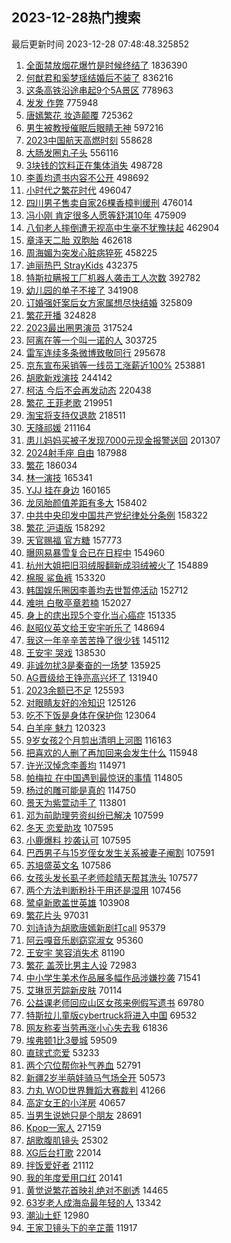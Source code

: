 ## 2023-12-28热门搜索 
最后更新时间 2023-12-28 07:48:48.325852 
1. [全面禁放烟花爆竹是时候终结了](https://s.weibo.com/weibo?q=%23%E5%85%A8%E9%9D%A2%E7%A6%81%E6%94%BE%E7%83%9F%E8%8A%B1%E7%88%86%E7%AB%B9%E6%98%AF%E6%97%B6%E5%80%99%E7%BB%88%E7%BB%93%E4%BA%86%23&t=31&band_rank=1&Refer=top) 1836390
1. [何猷君和奚梦瑶结婚后不装了](https://s.weibo.com/weibo?q=%E4%BD%95%E7%8C%B7%E5%90%9B%E5%92%8C%E5%A5%9A%E6%A2%A6%E7%91%B6%E7%BB%93%E5%A9%9A%E5%90%8E%E4%B8%8D%E8%A3%85%E4%BA%86&t=31&band_rank=2&Refer=top) 836216
1. [这条高铁沿途串起9个5A景区](https://s.weibo.com/weibo?q=%23%E8%BF%99%E6%9D%A1%E9%AB%98%E9%93%81%E6%B2%BF%E9%80%94%E4%B8%B2%E8%B5%B79%E4%B8%AA5A%E6%99%AF%E5%8C%BA%23&t=31&band_rank=3&Refer=top) 778963
1. [发发 作弊](https://s.weibo.com/weibo?q=%E5%8F%91%E5%8F%91%20%E4%BD%9C%E5%BC%8A&t=31&band_rank=4&Refer=top) 775948
1. [唐嫣繁花 妆造颠覆](https://s.weibo.com/weibo?q=%E5%94%90%E5%AB%A3%E7%B9%81%E8%8A%B1%20%E5%A6%86%E9%80%A0%E9%A2%A0%E8%A6%86&t=31&band_rank=5&Refer=top) 725362
1. [男生被教授催眠后眼睛无神](https://s.weibo.com/weibo?q=%23%E7%94%B7%E7%94%9F%E8%A2%AB%E6%95%99%E6%8E%88%E5%82%AC%E7%9C%A0%E5%90%8E%E7%9C%BC%E7%9D%9B%E6%97%A0%E7%A5%9E%23&t=31&band_rank=49&Refer=top) 597216
1. [2023中国航天高燃时刻](https://s.weibo.com/weibo?q=%232023%E4%B8%AD%E5%9B%BD%E8%88%AA%E5%A4%A9%E9%AB%98%E7%87%83%E6%97%B6%E5%88%BB%23&t=31&band_rank=3&Refer=top) 558628
1. [大肠发圈丸子头](https://s.weibo.com/weibo?q=%E5%A4%A7%E8%82%A0%E5%8F%91%E5%9C%88%E4%B8%B8%E5%AD%90%E5%A4%B4&t=31&band_rank=12&Refer=top) 556116
1. [3块钱的饮料正在集体消失](https://s.weibo.com/weibo?q=%233%E5%9D%97%E9%92%B1%E7%9A%84%E9%A5%AE%E6%96%99%E6%AD%A3%E5%9C%A8%E9%9B%86%E4%BD%93%E6%B6%88%E5%A4%B1%23&t=31&band_rank=6&Refer=top) 498728
1. [李善均遗书内容不公开](https://s.weibo.com/weibo?q=%23%E6%9D%8E%E5%96%84%E5%9D%87%E9%81%97%E4%B9%A6%E5%86%85%E5%AE%B9%E4%B8%8D%E5%85%AC%E5%BC%80%23&t=31&band_rank=7&Refer=top) 498692
1. [小时代之繁花时代](https://s.weibo.com/weibo?q=%E5%B0%8F%E6%97%B6%E4%BB%A3%E4%B9%8B%E7%B9%81%E8%8A%B1%E6%97%B6%E4%BB%A3&t=31&band_rank=8&Refer=top) 496047
1. [四川男子售卖自家26棵香樟判缓刑](https://s.weibo.com/weibo?q=%23%E5%9B%9B%E5%B7%9D%E7%94%B7%E5%AD%90%E5%94%AE%E5%8D%96%E8%87%AA%E5%AE%B626%E6%A3%B5%E9%A6%99%E6%A8%9F%E5%88%A4%E7%BC%93%E5%88%91%23&t=31&band_rank=50&Refer=top) 476014
1. [冯小刚 肯定很多人愿等舒淇10年](https://s.weibo.com/weibo?q=%E5%86%AF%E5%B0%8F%E5%88%9A%20%E8%82%AF%E5%AE%9A%E5%BE%88%E5%A4%9A%E4%BA%BA%E6%84%BF%E7%AD%89%E8%88%92%E6%B7%8710%E5%B9%B4&t=31&band_rank=9&Refer=top) 475909
1. [八旬老人摔倒遭无视高中生毫不犹豫扶起](https://s.weibo.com/weibo?q=%23%E5%85%AB%E6%97%AC%E8%80%81%E4%BA%BA%E6%91%94%E5%80%92%E9%81%AD%E6%97%A0%E8%A7%86%E9%AB%98%E4%B8%AD%E7%94%9F%E6%AF%AB%E4%B8%8D%E7%8A%B9%E8%B1%AB%E6%89%B6%E8%B5%B7%23&t=31&band_rank=10&Refer=top) 462904
1. [章泽天二胎 双胞胎](https://s.weibo.com/weibo?q=%E7%AB%A0%E6%B3%BD%E5%A4%A9%E4%BA%8C%E8%83%8E%20%E5%8F%8C%E8%83%9E%E8%83%8E&t=31&band_rank=11&Refer=top) 462618
1. [周海媚为突发心脏病猝死](https://s.weibo.com/weibo?q=%23%E5%91%A8%E6%B5%B7%E5%AA%9A%E4%B8%BA%E7%AA%81%E5%8F%91%E5%BF%83%E8%84%8F%E7%97%85%E7%8C%9D%E6%AD%BB%23&t=31&band_rank=13&Refer=top) 458225
1. [迪丽热巴 StrayKids](https://s.weibo.com/weibo?q=%E8%BF%AA%E4%B8%BD%E7%83%AD%E5%B7%B4%20StrayKids&t=31&band_rank=14&Refer=top) 432375
1. [特斯拉瞒报工厂机器人袭击工人次数](https://s.weibo.com/weibo?q=%23%E7%89%B9%E6%96%AF%E6%8B%89%E7%9E%92%E6%8A%A5%E5%B7%A5%E5%8E%82%E6%9C%BA%E5%99%A8%E4%BA%BA%E8%A2%AD%E5%87%BB%E5%B7%A5%E4%BA%BA%E6%AC%A1%E6%95%B0%23&t=31&band_rank=25&Refer=top) 392782
1. [幼儿园的单子不接了](https://s.weibo.com/weibo?q=%E5%B9%BC%E5%84%BF%E5%9B%AD%E7%9A%84%E5%8D%95%E5%AD%90%E4%B8%8D%E6%8E%A5%E4%BA%86&t=31&band_rank=50&Refer=top) 341908
1. [订婚强奸案后女方家属想尽快结婚](https://s.weibo.com/weibo?q=%23%E8%AE%A2%E5%A9%9A%E5%BC%BA%E5%A5%B8%E6%A1%88%E5%90%8E%E5%A5%B3%E6%96%B9%E5%AE%B6%E5%B1%9E%E6%83%B3%E5%B0%BD%E5%BF%AB%E7%BB%93%E5%A9%9A%23&t=31&band_rank=19&Refer=top) 325809
1. [繁花开播](https://s.weibo.com/weibo?q=%E7%B9%81%E8%8A%B1%E5%BC%80%E6%92%AD&t=31&band_rank=17&Refer=top) 324828
1. [2023最出圈男演员](https://s.weibo.com/weibo?q=%232023%E6%9C%80%E5%87%BA%E5%9C%88%E7%94%B7%E6%BC%94%E5%91%98%23&t=31&band_rank=16&Refer=top) 317524
1. [阿离在等一个叫一诺的人](https://s.weibo.com/weibo?q=%23%E9%98%BF%E7%A6%BB%E5%9C%A8%E7%AD%89%E4%B8%80%E4%B8%AA%E5%8F%AB%E4%B8%80%E8%AF%BA%E7%9A%84%E4%BA%BA%23&t=31&band_rank=15&Refer=top) 303725
1. [雷军连续多条微博致敬同行](https://s.weibo.com/weibo?q=%23%E9%9B%B7%E5%86%9B%E8%BF%9E%E7%BB%AD%E5%A4%9A%E6%9D%A1%E5%BE%AE%E5%8D%9A%E8%87%B4%E6%95%AC%E5%90%8C%E8%A1%8C%23&t=31&band_rank=18&Refer=top) 295678
1. [京东宣布采销等一线员工涨薪近100%](https://s.weibo.com/weibo?q=%23%E4%BA%AC%E4%B8%9C%E5%AE%A3%E5%B8%83%E9%87%87%E9%94%80%E7%AD%89%E4%B8%80%E7%BA%BF%E5%91%98%E5%B7%A5%E6%B6%A8%E8%96%AA%E8%BF%91100%25%23&t=31&band_rank=14&Refer=top) 253881
1. [胡歌新戏演技](https://s.weibo.com/weibo?q=%23%E8%83%A1%E6%AD%8C%E6%96%B0%E6%88%8F%E6%BC%94%E6%8A%80%23&t=31&band_rank=49&Refer=top) 244142
1. [柯洁 今后不会再发动态](https://s.weibo.com/weibo?q=%E6%9F%AF%E6%B4%81%20%E4%BB%8A%E5%90%8E%E4%B8%8D%E4%BC%9A%E5%86%8D%E5%8F%91%E5%8A%A8%E6%80%81&t=31&band_rank=20&Refer=top) 220438
1. [繁花 王菲老歌](https://s.weibo.com/weibo?q=%E7%B9%81%E8%8A%B1%20%E7%8E%8B%E8%8F%B2%E8%80%81%E6%AD%8C&t=31&band_rank=21&Refer=top) 219951
1. [淘宝将支持仅退款](https://s.weibo.com/weibo?q=%23%E6%B7%98%E5%AE%9D%E5%B0%86%E6%94%AF%E6%8C%81%E4%BB%85%E9%80%80%E6%AC%BE%23&t=31&band_rank=22&Refer=top) 218511
1. [天降祁媛](https://s.weibo.com/weibo?q=%E5%A4%A9%E9%99%8D%E7%A5%81%E5%AA%9B&t=31&band_rank=23&Refer=top) 211164
1. [患儿妈妈买被子发现7000元现金报警送回](https://s.weibo.com/weibo?q=%23%E6%82%A3%E5%84%BF%E5%A6%88%E5%A6%88%E4%B9%B0%E8%A2%AB%E5%AD%90%E5%8F%91%E7%8E%B07000%E5%85%83%E7%8E%B0%E9%87%91%E6%8A%A5%E8%AD%A6%E9%80%81%E5%9B%9E%23&t=31&band_rank=28&Refer=top) 201307
1. [2024射手座 自由](https://s.weibo.com/weibo?q=2024%E5%B0%84%E6%89%8B%E5%BA%A7%20%E8%87%AA%E7%94%B1&t=31&band_rank=24&Refer=top) 187988
1. [繁花](https://s.weibo.com/weibo?q=%E7%B9%81%E8%8A%B1&t=31&band_rank=20&Refer=top) 186034
1. [林一演技](https://s.weibo.com/weibo?q=%E6%9E%97%E4%B8%80%E6%BC%94%E6%8A%80&t=31&band_rank=26&Refer=top) 165341
1. [YJJ 挂在身边](https://s.weibo.com/weibo?q=YJJ%20%E6%8C%82%E5%9C%A8%E8%BA%AB%E8%BE%B9&t=31&band_rank=27&Refer=top) 160165
1. [龙凤胎颜值差距有多大](https://s.weibo.com/weibo?q=%23%E9%BE%99%E5%87%A4%E8%83%8E%E9%A2%9C%E5%80%BC%E5%B7%AE%E8%B7%9D%E6%9C%89%E5%A4%9A%E5%A4%A7%23&t=31&band_rank=29&Refer=top) 158402
1. [中共中央印发中国共产党纪律处分条例](https://s.weibo.com/weibo?q=%23%E4%B8%AD%E5%85%B1%E4%B8%AD%E5%A4%AE%E5%8D%B0%E5%8F%91%E4%B8%AD%E5%9B%BD%E5%85%B1%E4%BA%A7%E5%85%9A%E7%BA%AA%E5%BE%8B%E5%A4%84%E5%88%86%E6%9D%A1%E4%BE%8B%23&t=31&band_rank=30&Refer=top) 158322
1. [繁花 沪语版](https://s.weibo.com/weibo?q=%E7%B9%81%E8%8A%B1%20%E6%B2%AA%E8%AF%AD%E7%89%88&t=31&band_rank=31&Refer=top) 158292
1. [天官赐福 官方糖](https://s.weibo.com/weibo?q=%E5%A4%A9%E5%AE%98%E8%B5%90%E7%A6%8F%20%E5%AE%98%E6%96%B9%E7%B3%96&t=31&band_rank=32&Refer=top) 157773
1. [曝网易暴雪复合已在日程中](https://s.weibo.com/weibo?q=%23%E6%9B%9D%E7%BD%91%E6%98%93%E6%9A%B4%E9%9B%AA%E5%A4%8D%E5%90%88%E5%B7%B2%E5%9C%A8%E6%97%A5%E7%A8%8B%E4%B8%AD%23&t=31&band_rank=19&Refer=top) 154960
1. [杭州大姐把旧羽绒服翻新成羽绒被火了](https://s.weibo.com/weibo?q=%23%E6%9D%AD%E5%B7%9E%E5%A4%A7%E5%A7%90%E6%8A%8A%E6%97%A7%E7%BE%BD%E7%BB%92%E6%9C%8D%E7%BF%BB%E6%96%B0%E6%88%90%E7%BE%BD%E7%BB%92%E8%A2%AB%E7%81%AB%E4%BA%86%23&t=31&band_rank=47&Refer=top) 154889
1. [棉服 鲨鱼裤](https://s.weibo.com/weibo?q=%E6%A3%89%E6%9C%8D%20%E9%B2%A8%E9%B1%BC%E8%A3%A4&t=31&band_rank=32&Refer=top) 153320
1. [韩国娱乐圈因李善均去世暂停活动](https://s.weibo.com/weibo?q=%23%E9%9F%A9%E5%9B%BD%E5%A8%B1%E4%B9%90%E5%9C%88%E5%9B%A0%E6%9D%8E%E5%96%84%E5%9D%87%E5%8E%BB%E4%B8%96%E6%9A%82%E5%81%9C%E6%B4%BB%E5%8A%A8%23&t=31&band_rank=33&Refer=top) 152712
1. [难哄 白敬亭章若楠](https://s.weibo.com/weibo?q=%E9%9A%BE%E5%93%84%20%E7%99%BD%E6%95%AC%E4%BA%AD%E7%AB%A0%E8%8B%A5%E6%A5%A0&t=31&band_rank=34&Refer=top) 152027
1. [身上的痣出现5个变化当心癌症](https://s.weibo.com/weibo?q=%23%E8%BA%AB%E4%B8%8A%E7%9A%84%E7%97%A3%E5%87%BA%E7%8E%B05%E4%B8%AA%E5%8F%98%E5%8C%96%E5%BD%93%E5%BF%83%E7%99%8C%E7%97%87%23&t=31&band_rank=35&Refer=top) 151335
1. [赵昭仪英文给王安宇听乐了](https://s.weibo.com/weibo?q=%E8%B5%B5%E6%98%AD%E4%BB%AA%E8%8B%B1%E6%96%87%E7%BB%99%E7%8E%8B%E5%AE%89%E5%AE%87%E5%90%AC%E4%B9%90%E4%BA%86&t=31&band_rank=31&Refer=top) 148694
1. [我这一年辛辛苦苦挣了很少钱](https://s.weibo.com/weibo?q=%E6%88%91%E8%BF%99%E4%B8%80%E5%B9%B4%E8%BE%9B%E8%BE%9B%E8%8B%A6%E8%8B%A6%E6%8C%A3%E4%BA%86%E5%BE%88%E5%B0%91%E9%92%B1&t=31&band_rank=41&Refer=top) 145112
1. [王安宇 哭戏](https://s.weibo.com/weibo?q=%E7%8E%8B%E5%AE%89%E5%AE%87%20%E5%93%AD%E6%88%8F&t=31&band_rank=35&Refer=top) 138530
1. [非诚勿扰3是秦奋的一场梦](https://s.weibo.com/weibo?q=%23%E9%9D%9E%E8%AF%9A%E5%8B%BF%E6%89%B03%E6%98%AF%E7%A7%A6%E5%A5%8B%E7%9A%84%E4%B8%80%E5%9C%BA%E6%A2%A6%23&t=31&band_rank=34&Refer=top) 135925
1. [AG晋级给王铮亮高兴坏了](https://s.weibo.com/weibo?q=AG%E6%99%8B%E7%BA%A7%E7%BB%99%E7%8E%8B%E9%93%AE%E4%BA%AE%E9%AB%98%E5%85%B4%E5%9D%8F%E4%BA%86&t=31&band_rank=36&Refer=top) 131940
1. [2023余额已不足](https://s.weibo.com/weibo?q=%232023%E4%BD%99%E9%A2%9D%E5%B7%B2%E4%B8%8D%E8%B6%B3%23&t=31&band_rank=32&Refer=top) 125593
1. [对眼睛友好的冷知识](https://s.weibo.com/weibo?q=%E5%AF%B9%E7%9C%BC%E7%9D%9B%E5%8F%8B%E5%A5%BD%E7%9A%84%E5%86%B7%E7%9F%A5%E8%AF%86&t=31&band_rank=37&Refer=top) 125126
1. [吃不下饭是身体在保护你](https://s.weibo.com/weibo?q=%E5%90%83%E4%B8%8D%E4%B8%8B%E9%A5%AD%E6%98%AF%E8%BA%AB%E4%BD%93%E5%9C%A8%E4%BF%9D%E6%8A%A4%E4%BD%A0&t=31&band_rank=38&Refer=top) 123064
1. [白羊座 魅力](https://s.weibo.com/weibo?q=%E7%99%BD%E7%BE%8A%E5%BA%A7%20%E9%AD%85%E5%8A%9B&t=31&band_rank=39&Refer=top) 120323
1. [9岁女孩2个月剪出清明上河图](https://s.weibo.com/weibo?q=%239%E5%B2%81%E5%A5%B3%E5%AD%A92%E4%B8%AA%E6%9C%88%E5%89%AA%E5%87%BA%E6%B8%85%E6%98%8E%E4%B8%8A%E6%B2%B3%E5%9B%BE%23&t=31&band_rank=40&Refer=top) 116163
1. [把喜欢的人删了再加回来会发生什么](https://s.weibo.com/weibo?q=%23%E6%8A%8A%E5%96%9C%E6%AC%A2%E7%9A%84%E4%BA%BA%E5%88%A0%E4%BA%86%E5%86%8D%E5%8A%A0%E5%9B%9E%E6%9D%A5%E4%BC%9A%E5%8F%91%E7%94%9F%E4%BB%80%E4%B9%88%23&t=31&band_rank=41&Refer=top) 115948
1. [许光汉悼念李善均](https://s.weibo.com/weibo?q=%23%E8%AE%B8%E5%85%89%E6%B1%89%E6%82%BC%E5%BF%B5%E6%9D%8E%E5%96%84%E5%9D%87%23&t=31&band_rank=29&Refer=top) 114971
1. [帕梅拉 在中国遇到最惊讶的事情](https://s.weibo.com/weibo?q=%E5%B8%95%E6%A2%85%E6%8B%89%20%E5%9C%A8%E4%B8%AD%E5%9B%BD%E9%81%87%E5%88%B0%E6%9C%80%E6%83%8A%E8%AE%B6%E7%9A%84%E4%BA%8B%E6%83%85&t=31&band_rank=49&Refer=top) 114805
1. [杨过的雕可能是真的](https://s.weibo.com/weibo?q=%E6%9D%A8%E8%BF%87%E7%9A%84%E9%9B%95%E5%8F%AF%E8%83%BD%E6%98%AF%E7%9C%9F%E7%9A%84&t=31&band_rank=38&Refer=top) 114750
1. [景天为紫萱动手了](https://s.weibo.com/weibo?q=%E6%99%AF%E5%A4%A9%E4%B8%BA%E7%B4%AB%E8%90%B1%E5%8A%A8%E6%89%8B%E4%BA%86&t=31&band_rank=42&Refer=top) 113801
1. [邓为前助理劳资纠纷已解决](https://s.weibo.com/weibo?q=%23%E9%82%93%E4%B8%BA%E5%89%8D%E5%8A%A9%E7%90%86%E5%8A%B3%E8%B5%84%E7%BA%A0%E7%BA%B7%E5%B7%B2%E8%A7%A3%E5%86%B3%23&t=31&band_rank=43&Refer=top) 107599
1. [冬天 恋爱助攻](https://s.weibo.com/weibo?q=%E5%86%AC%E5%A4%A9%20%E6%81%8B%E7%88%B1%E5%8A%A9%E6%94%BB&t=31&band_rank=44&Refer=top) 107595
1. [小鹿爆料 抄袭认可](https://s.weibo.com/weibo?q=%E5%B0%8F%E9%B9%BF%E7%88%86%E6%96%99%20%E6%8A%84%E8%A2%AD%E8%AE%A4%E5%8F%AF&t=31&band_rank=45&Refer=top) 107595
1. [巴西男子与15岁侄女发生关系被妻子阉割](https://s.weibo.com/weibo?q=%23%E5%B7%B4%E8%A5%BF%E7%94%B7%E5%AD%90%E4%B8%8E15%E5%B2%81%E4%BE%84%E5%A5%B3%E5%8F%91%E7%94%9F%E5%85%B3%E7%B3%BB%E8%A2%AB%E5%A6%BB%E5%AD%90%E9%98%89%E5%89%B2%23&t=31&band_rank=46&Refer=top) 107591
1. [苏培盛英文名](https://s.weibo.com/weibo?q=%E8%8B%8F%E5%9F%B9%E7%9B%9B%E8%8B%B1%E6%96%87%E5%90%8D&t=31&band_rank=48&Refer=top) 107586
1. [女孩头发长虱子老师趁晴天帮其洗头](https://s.weibo.com/weibo?q=%23%E5%A5%B3%E5%AD%A9%E5%A4%B4%E5%8F%91%E9%95%BF%E8%99%B1%E5%AD%90%E8%80%81%E5%B8%88%E8%B6%81%E6%99%B4%E5%A4%A9%E5%B8%AE%E5%85%B6%E6%B4%97%E5%A4%B4%23&t=31&band_rank=50&Refer=top) 107577
1. [两个方法判断粉扑干用还是湿用](https://s.weibo.com/weibo?q=%E4%B8%A4%E4%B8%AA%E6%96%B9%E6%B3%95%E5%88%A4%E6%96%AD%E7%B2%89%E6%89%91%E5%B9%B2%E7%94%A8%E8%BF%98%E6%98%AF%E6%B9%BF%E7%94%A8&t=31&band_rank=49&Refer=top) 107456
1. [鹭卓新歌盖世英雄](https://s.weibo.com/weibo?q=%E9%B9%AD%E5%8D%93%E6%96%B0%E6%AD%8C%E7%9B%96%E4%B8%96%E8%8B%B1%E9%9B%84&t=31&band_rank=39&Refer=top) 103908
1. [繁花片头](https://s.weibo.com/weibo?q=%23%E7%B9%81%E8%8A%B1%E7%89%87%E5%A4%B4%23&t=31&band_rank=42&Refer=top) 97031
1. [刘诗诗为胡歌唐嫣新剧打call](https://s.weibo.com/weibo?q=%23%E5%88%98%E8%AF%97%E8%AF%97%E4%B8%BA%E8%83%A1%E6%AD%8C%E5%94%90%E5%AB%A3%E6%96%B0%E5%89%A7%E6%89%93call%23&t=31&band_rank=45&Refer=top) 95379
1. [阿云嘎音乐剧窈窕淑女](https://s.weibo.com/weibo?q=%E9%98%BF%E4%BA%91%E5%98%8E%E9%9F%B3%E4%B9%90%E5%89%A7%E7%AA%88%E7%AA%95%E6%B7%91%E5%A5%B3&t=31&band_rank=47&Refer=top) 95360
1. [王安宇 笑容消失术](https://s.weibo.com/weibo?q=%E7%8E%8B%E5%AE%89%E5%AE%87%20%E7%AC%91%E5%AE%B9%E6%B6%88%E5%A4%B1%E6%9C%AF&t=31&band_rank=48&Refer=top) 81190
1. [繁花 盖茨比男主人设](https://s.weibo.com/weibo?q=%E7%B9%81%E8%8A%B1%20%E7%9B%96%E8%8C%A8%E6%AF%94%E7%94%B7%E4%B8%BB%E4%BA%BA%E8%AE%BE&t=31&band_rank=49&Refer=top) 72983
1. [中小学生美术作品展多幅作品涉嫌抄袭](https://s.weibo.com/weibo?q=%23%E4%B8%AD%E5%B0%8F%E5%AD%A6%E7%94%9F%E7%BE%8E%E6%9C%AF%E4%BD%9C%E5%93%81%E5%B1%95%E5%A4%9A%E5%B9%85%E4%BD%9C%E5%93%81%E6%B6%89%E5%AB%8C%E6%8A%84%E8%A2%AD%23&t=31&band_rank=49&Refer=top) 71541
1. [艾琳觅芳踪新皮肤](https://s.weibo.com/weibo?q=%23%E8%89%BE%E7%90%B3%E8%A7%85%E8%8A%B3%E8%B8%AA%E6%96%B0%E7%9A%AE%E8%82%A4%23&t=31&band_rank=47&Refer=top) 70114
1. [公益课老师回应山区女孩来例假写遗书](https://s.weibo.com/weibo?q=%23%E5%85%AC%E7%9B%8A%E8%AF%BE%E8%80%81%E5%B8%88%E5%9B%9E%E5%BA%94%E5%B1%B1%E5%8C%BA%E5%A5%B3%E5%AD%A9%E6%9D%A5%E4%BE%8B%E5%81%87%E5%86%99%E9%81%97%E4%B9%A6%23&t=31&band_rank=48&Refer=top) 69780
1. [特斯拉儿童版cybertruck将进入中国](https://s.weibo.com/weibo?q=%23%E7%89%B9%E6%96%AF%E6%8B%89%E5%84%BF%E7%AB%A5%E7%89%88cybertruck%E5%B0%86%E8%BF%9B%E5%85%A5%E4%B8%AD%E5%9B%BD%23&t=31&band_rank=50&Refer=top) 69532
1. [网友称麦当劳再涨小心失去我](https://s.weibo.com/weibo?q=%23%E7%BD%91%E5%8F%8B%E7%A7%B0%E9%BA%A6%E5%BD%93%E5%8A%B3%E5%86%8D%E6%B6%A8%E5%B0%8F%E5%BF%83%E5%A4%B1%E5%8E%BB%E6%88%91%23&t=31&band_rank=44&Refer=top) 61836
1. [埃弗顿1比3曼城](https://s.weibo.com/weibo?q=%23%E5%9F%83%E5%BC%97%E9%A1%BF1%E6%AF%943%E6%9B%BC%E5%9F%8E%23&t=31&band_rank=47&Refer=top) 59509
1. [直球式恋爱](https://s.weibo.com/weibo?q=%E7%9B%B4%E7%90%83%E5%BC%8F%E6%81%8B%E7%88%B1&t=31&band_rank=50&Refer=top) 53233
1. [两个穴位帮你补气养血](https://s.weibo.com/weibo?q=%23%E4%B8%A4%E4%B8%AA%E7%A9%B4%E4%BD%8D%E5%B8%AE%E4%BD%A0%E8%A1%A5%E6%B0%94%E5%85%BB%E8%A1%80%23&t=31&band_rank=49&Refer=top) 52791
1. [新疆2岁半萌娃骑马气场全开](https://s.weibo.com/weibo?q=%23%E6%96%B0%E7%96%862%E5%B2%81%E5%8D%8A%E8%90%8C%E5%A8%83%E9%AA%91%E9%A9%AC%E6%B0%94%E5%9C%BA%E5%85%A8%E5%BC%80%23&t=31&band_rank=46&Refer=top) 50573
1. [力丸 WOD世界舞蹈大赛裁判](https://s.weibo.com/weibo?q=%E5%8A%9B%E4%B8%B8%20WOD%E4%B8%96%E7%95%8C%E8%88%9E%E8%B9%88%E5%A4%A7%E8%B5%9B%E8%A3%81%E5%88%A4&t=31&band_rank=49&Refer=top) 41266
1. [高定女王的小洋房](https://s.weibo.com/weibo?q=%E9%AB%98%E5%AE%9A%E5%A5%B3%E7%8E%8B%E7%9A%84%E5%B0%8F%E6%B4%8B%E6%88%BF&t=31&band_rank=46&Refer=top) 40657
1. [当男生说她只是个朋友](https://s.weibo.com/weibo?q=%E5%BD%93%E7%94%B7%E7%94%9F%E8%AF%B4%E5%A5%B9%E5%8F%AA%E6%98%AF%E4%B8%AA%E6%9C%8B%E5%8F%8B&t=31&band_rank=48&Refer=top) 28691
1. [Kpop一家人](https://s.weibo.com/weibo?q=Kpop%E4%B8%80%E5%AE%B6%E4%BA%BA&t=31&band_rank=42&Refer=top) 27159
1. [胡歌腹肌镜头](https://s.weibo.com/weibo?q=%23%E8%83%A1%E6%AD%8C%E8%85%B9%E8%82%8C%E9%95%9C%E5%A4%B4%23&t=31&band_rank=48&Refer=top) 25302
1. [XG后台打歌](https://s.weibo.com/weibo?q=XG%E5%90%8E%E5%8F%B0%E6%89%93%E6%AD%8C&t=31&band_rank=50&Refer=top) 22014
1. [拌饭爱好者](https://s.weibo.com/weibo?q=%E6%8B%8C%E9%A5%AD%E7%88%B1%E5%A5%BD%E8%80%85&t=31&band_rank=50&Refer=top) 21112
1. [我的年度爱用口红](https://s.weibo.com/weibo?q=%23%E6%88%91%E7%9A%84%E5%B9%B4%E5%BA%A6%E7%88%B1%E7%94%A8%E5%8F%A3%E7%BA%A2%23&t=31&band_rank=49&Refer=top) 20141
1. [黄觉说繁花首映礼绝对不剧透](https://s.weibo.com/weibo?q=%23%E9%BB%84%E8%A7%89%E8%AF%B4%E7%B9%81%E8%8A%B1%E9%A6%96%E6%98%A0%E7%A4%BC%E7%BB%9D%E5%AF%B9%E4%B8%8D%E5%89%A7%E9%80%8F%23&t=31&band_rank=44&Refer=top) 14465
1. [63岁老人成海岛最年轻的人](https://s.weibo.com/weibo?q=63%E5%B2%81%E8%80%81%E4%BA%BA%E6%88%90%E6%B5%B7%E5%B2%9B%E6%9C%80%E5%B9%B4%E8%BD%BB%E7%9A%84%E4%BA%BA&t=31&band_rank=50&Refer=top) 13342
1. [潮汕土虾](https://s.weibo.com/weibo?q=%E6%BD%AE%E6%B1%95%E5%9C%9F%E8%99%BE&t=31&band_rank=50&Refer=top) 12980
1. [王家卫镜头下的辛芷蕾](https://s.weibo.com/weibo?q=%E7%8E%8B%E5%AE%B6%E5%8D%AB%E9%95%9C%E5%A4%B4%E4%B8%8B%E7%9A%84%E8%BE%9B%E8%8A%B7%E8%95%BE&t=31&band_rank=50&Refer=top) 11917
